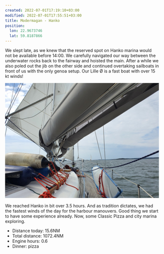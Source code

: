 ```yaml
---
created: 2022-07-01T17:19:10+03:00
modified: 2022-07-01T17:55:51+03:00
title: Modermagan - Hanko
position:
  lon: 22.9673746
  lat: 59.8187866
---
```


We slept late, as we knew that the reserved spot on Hanko marina would not be available before 14:00. We carefully navigated our way between the underwater rocks back to the fairway and hoisted the main. After a while we also poled out the jib on the other side and continued overtaking sailboats in front of us with the only genoa setup. Our Lille Ø is a fast boat with over 15 kt winds!

![Image](../2022/3f062e270d82b45a0490c4be15575f38.jpg) 

We reached Hanko in bit over 3.5 hours. And as tradition dictates, we had the fastest winds of the day for the harbour manouvers. Good thing we start to have some experience already. Now, some Classic Pizza and city marina exploring.

* Distance today: 15.6NM
* Total distance: 1072.4NM
* Engine hours: 0.6
* Dinner: pizza

